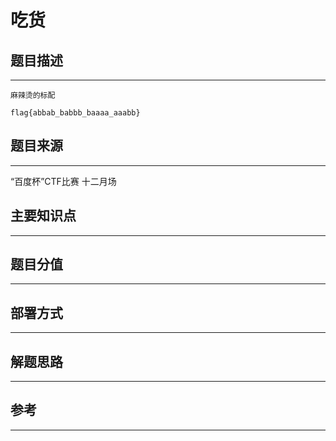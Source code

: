 # 吃货

## 题目描述
---
```
麻辣烫的标配

flag{abbab_babbb_baaaa_aaabb}
```

## 题目来源
---
“百度杯”CTF比赛 十二月场

## 主要知识点
---


## 题目分值
---


## 部署方式
---


## 解题思路
---


## 参考
---
